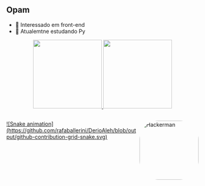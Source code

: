 ## Opam

- 👀 Interessado em front-end
- 🌱 Atualemtne estudando Py


<div align="center">
  <a href="https://github.com/DerioAleh">
  <img height="180em" src="https://github-readme-stats.vercel.app/api?username=DerioAleh&show_icons=true&theme=tokyonight&include_all_commits=true&count_private=true"/>
  <img height="180em" src="https://github-readme-stats.vercel.app/api/top-langs/?username=DerioAleh&layout=compact&langs_count=7&theme=tokyonight"/>
</div>

  <div>
    <img align="right" alt="Hackerman" height="155" style="border-radius:50px;" src="https://cdn.discordapp.com/attachments/960169615021994045/960169874850734120/pepegif.gif">
</div>
  
##

<div>
  ![Snake animation](https://github.com/rafaballerini/DerioAleh/blob/output/github-contribution-grid-snake.svg)
</div>
